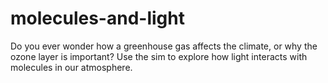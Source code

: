molecules-and-light
===================

Do you ever wonder how a greenhouse gas affects the climate, or why the ozone layer is important? Use the sim to explore how light interacts with molecules in our atmosphere.
